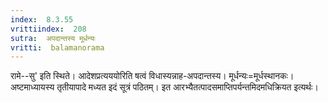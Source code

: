 ```yaml
---
index:  8.3.55
vrittiindex:  208
sutra:  अपदान्तस्य मूर्धन्यः
vritti:  balamanorama 
---
```


रामे--सु' इति स्थिते। आदेशप्रत्यययोरिति षत्वं विधास्यन्नाह-अपदान्तस्य। मूर्धन्यः=मूर्धस्थानकः। अष्टमाध्यायस्य तृतीयापादे मध्यत इदं सूत्रं पठितम्। इत आरभ्यैतत्पादसमाप्तिपर्यन्तमिदमधिक्रियत इत्यर्थः। 

